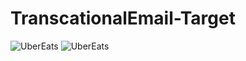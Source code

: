 # TranscationalEmail-Target

<img src="https://i.ibb.co/Qb1j3Js/target-desktop.png" alt="UberEats" title="Desktop" >
<img src="https://i.ibb.co/D5fVxH2/target-mobile.png" alt="UberEats" title="Mobile" >

